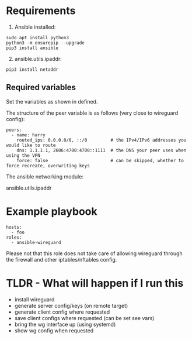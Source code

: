 # Requirements

1. Ansible installed:

```
sudo apt install python3
python3 -m ensurepip --upgrade
pip3 install ansible
```

2. ansible.utils.ipaddr:

```
pip3 install netaddr 
```


## Required variables 

Set the variables as shown in defined.

The structure of the peer variable is as follows (very close to wireguard config):

```
peers:
  - name: harry
    routed_ips: 0.0.0.0/0, ::/0         # the IPv4/IPv6 addresses you would like to route 
    dns: 1.1.1.1, 2606:4700:4700::1111  # the DNS your peer uses when using the VPN
    force: false                        # can be skipped, whether to force recreate, overwriting keys
```

The ansible networking module:

ansible.utils.ipaddr

# Example playbook 

```
hosts:
  - foo
roles:
  - ansible-wireguard

```

Please not that this role does not take care of allowing wireguard through the firewall and other iptables/nftables config.

# TLDR - What will happen if I run this 

- install wireguard
- generate server config/keys (on remote target)
- generate client config where requested
- save client configs where requested (can be set see vars)
- bring the wg interface up (using systemd)
- show wg config when requested
